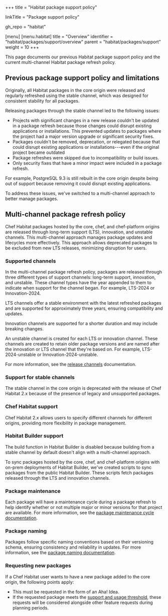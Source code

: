 +++
title = "Habitat package support policy"

linkTitle = "Package support policy"

gh_repo = "habitat"

[menu]
  [menu.habitat]
    title = "Overview"
    identifier = "habitat/packages/support/overview"
    parent = "habitat/packages/support"
    weight = 10
+++

This page documents our previous Habitat package support policy and the current multi-channel Habitat package refresh policy.

## Previous package support policy and limitations

Originally, all Habitat packages in the core origin were released and regularly refreshed using the stable channel,
which was designed for consistent stability for all packages.

Releasing packages through the stable channel led to the following issues:

- Projects with significant changes in a new release couldn't be updated in a package refresh because those changes could disrupt existing applications or installations.
  This prevented updates to packages where the project had a major version upgrade or significant security fixes.
- Packages couldn't be removed, deprecation, or relegated because that could disrupt existing applications or installations---even if the original project became outdated
- Package refreshes were skipped due to incompatibility or build issues.
- Only security fixes that have a minor impact were included in a package refresh.

For example, PostgreSQL 9.3 is still rebuilt in the core origin despite being out of support because removing it could disrupt existing applications.

To address these issues, we've switched to a multi-channel approach to better manage packages.

## Multi-channel package refresh policy

Chef Habitat packages hosted by the core, chef, and chef-platform origins are released through long-term support (LTS), innovation, and unstable channels.
This multi-channel approach manages package updates and lifecycles more effectively.
This approach allows deprecated packages to be excluded from new LTS releases, minimizing disruption for users.

### Supported channels

In the multi-channel package refresh policy, packages are released through three different types of support channels: long-term support, innovation, and unstable.
These channel types have the year appended to them to indicate when support for the channel began. For example, LTS-2024 or Innovation-2024.

LTS channels offer a stable environment with the latest refreshed packages and are supported for approximately three years, ensuring compatibility and updates.

Innovation channels are supported for a shorter duration and may include breaking changes.

An unstable channel is created for each LTS or innovation channel.
These channels are created to retain older package versions and are named after the innovation or LTS channel that they're based on.
For example, LTS-2024-unstable or Innovation-2024-unstable.

For more information, see the [release channels](release_channels) documentation.

### Support for stable channels

The stable channel in the core origin is deprecated with the release of Chef Habitat 2.x because of the presence of legacy and unsupported packages.

### Chef Habitat support

Chef Habitat 2.x allows users to specify different channels for different origins, providing more flexibility in package management.

### Habitat Builder support

The build function in Habitat Builder is disabled because building from a stable channel by default doesn't align with a multi-channel approach.

To sync packages hosted by the core, chef, and chef-platform origins with on-prem deployments of Habitat Builder,
we've created scripts to sync packages from the public Habitat Builder.
These scripts fetch packages released through the LTS and innovation channels.

### Package maintenance

Each package will have a maintenance cycle during a package refresh to help identify whether or not multiple major or minor versions for that project are available.
For more information, see the [package maintenance cycle documentation](maintenance_cycles).

### Package naming

Packages follow specific naming conventions based on their versioning schema, ensuring consistency and reliability in updates. For more information, see the [package naming documentation](naming).

### Requesting new packages

If a Chef Habitat user wants to have a new package added to the core origin, the following points apply:

- This must be requested in the form of an Aha! Idea.
- If the requested package meets the [support and usage threshold](thresholds), these requests will be considered alongside other feature requests during planning periods.
